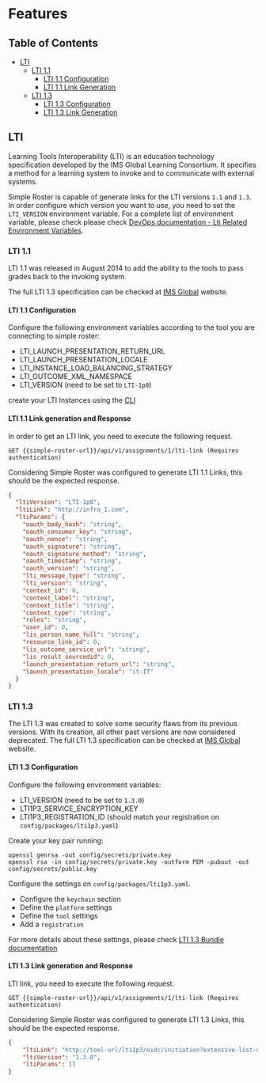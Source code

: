 # Features

## Table of Contents
- [LTI](#lti)
    - [LTI 1.1](#lti-11)
        - [LTI 1.1 Configuration](#lti-11-configuration)
        - [LTI 1.1 Link Generation](#lti-11-link-generation-and-response)
    - [LTI 1.3](#lti-13)
        - [LTI 1.3 Configuration](#lti-13-configuration)
        - [LTI 1.3 Link Generation](#lti-13-link-generation-and-response)

## LTI

Learning Tools Interoperability (LTI) is an education technology specification developed by the IMS Global Learning Consortium. It specifies a method for a learning system to invoke and to communicate with external systems.

Simple Roster is capable of generate links for the LTI versions `1.1` and `1.3`. In order configure which version you want to use, you need to set the `LTI_VERSION` environment variable. For a complete list of environment variable, please check please check [DevOps documentation - Lti Related Environment Variables](devops-documentation.md#lti-related-environment-variables).


### LTI 1.1

LTI 1.1 was released in August 2014 to add the ability to the tools to pass grades back to the invoking system.

The full LTI 1.3 specification can be checked at [IMS Global](https://www.imsglobal.org/specs/ltiv1p1p1/implementation-guide) website.

#### LTI 1.1 Configuration

Configure the following environment variables according to the tool you are connecting to simple roster:

- LTI_LAUNCH_PRESENTATION_RETURN_URL
- LTI_LAUNCH_PRESENTATION_LOCALE
- LTI_INSTANCE_LOAD_BALANCING_STRATEGY
- LTI_OUTCOME_XML_NAMESPACE
- LTI_VERSION (need to be set to `LTI-1p0`)

create your LTI Instances using the [CLI](cli/ingester-command.md#examples)

#### LTI 1.1 Link generation and Response

In order to get an LTI link, you need to execute the following request.

```http request
GET {{simple-roster-url}}/api/v1/assignments/1/lti-link (Requires authentication)
```

Considering Simple Roster was configured to generate LTI 1.1 Links, this should be the expected response.

```json
{
  "ltiVersion": "LTI-1p0",
  "ltiLink": "http://infra_1.com",
  "ltiParams": {
    "oauth_body_hash": "string",
    "oauth_consumer_key": "string",
    "oauth_nonce": "string",
    "oauth_signature": "string",
    "oauth_signature_method": "string",
    "oauth_timestamp": "string",
    "oauth_version": "string",
    "lti_message_type": "string",
    "lti_version": "string",
    "context_id": 0,
    "context_label": "string",
    "context_title": "string",
    "context_type": "string",
    "roles": "string",
    "user_id": 0,
    "lis_person_name_full": "string",
    "resource_link_id": 0,
    "lis_outcome_service_url": "string",
    "lis_result_sourcedid": 0,
    "launch_presentation_return_url": "string",
    "launch_presentation_locale": "it-IT"
  }
}
```

### LTI 1.3

The LTI 1.3 was created to solve some security flaws from its previous versions. With its creation, all other past versions are now considered deprecated.
The full LTI 1.3 specification can be checked at [IMS Global](http://www.imsglobal.org/spec/lti/v1p3/) website.

#### LTI 1.3 Configuration

Configure the following environment variables:

- LTI_VERSION (need to be set to `1.3.0`)
- LTI1P3_SERVICE_ENCRYPTION_KEY
- LTI1P3_REGISTRATION_ID (should match your registration on `config/packages/lti1p3.yaml`)

Create your key pair running:

```shell script
openssl genrsa -out config/secrets/private.key
openssl rsa -in config/secrets/private.key -outform PEM -pubout -out config/secrets/public.key
```

Configure the settings on `config/packages/lti1p3.yaml`.
- Configure the `keychain` section
- Define the `platform` settings
- Define the `tool` settings
- Add a `registration`

For more details about these settings, please check [LTI 1.3 Bundle documentation](https://github.com/oat-sa/bundle-lti1p3/blob/master/doc/quickstart/configuration.md)

#### LTI 1.3 Link generation and Response

 LTI link, you need to execute the following request.

```http request
GET {{simple-roster-url}}/api/v1/assignments/1/lti-link (Requires authentication)
```

Considering Simple Roster was configured to generate LTI 1.3 Links, this should be the expected response.

```json
{
    "ltiLink": "http://tool-url/lti1p3/oidc/initiation?extensive-list-of-parameters",
    "ltiVersion": "1.3.0",
    "ltiParams": []
}
```
